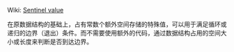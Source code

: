 
Wiki: [Sentinel value](https://en.wikipedia.org/wiki/Sentinel_value)

在原数据结构的基础上，占有常数个额外空间存储的特殊值，可以用于满足循环或递归的边界（退出）条件。而不需要使用额外的代码，通过数据结构占用的空间大小或长度来判断是否到达边界。